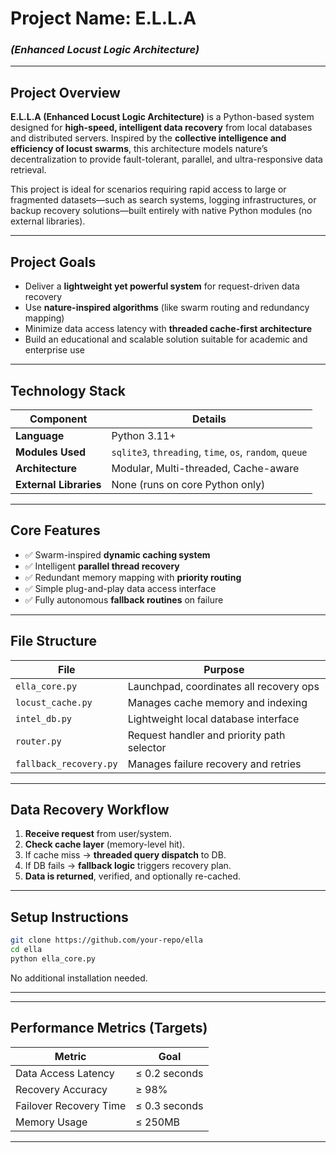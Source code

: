 # Project Name: **E.L.L.A**  
### *(Enhanced Locust Logic Architecture)*

---

## Project Overview

**E.L.L.A (Enhanced Locust Logic Architecture)** is a Python-based system designed for **high-speed, intelligent data recovery** from local databases and distributed servers. Inspired by the **collective intelligence and efficiency of locust swarms**, this architecture models nature’s decentralization to provide fault-tolerant, parallel, and ultra-responsive data retrieval.

This project is ideal for scenarios requiring rapid access to large or fragmented datasets—such as search systems, logging infrastructures, or backup recovery solutions—built entirely with native Python modules (no external libraries).

---

## Project Goals

- Deliver a **lightweight yet powerful system** for request-driven data recovery
- Use **nature-inspired algorithms** (like swarm routing and redundancy mapping)
- Minimize data access latency with **threaded cache-first architecture**
- Build an educational and scalable solution suitable for academic and enterprise use

---

## Technology Stack

| Component | Details |
|----------|---------|
| **Language** | Python 3.11+ |
| **Modules Used** | `sqlite3`, `threading`, `time`, `os`, `random`, `queue` |
| **Architecture** | Modular, Multi-threaded, Cache-aware |
| **External Libraries** | None (runs on core Python only) |

---

## Core Features

- ✅ Swarm-inspired **dynamic caching system**
- ✅ Intelligent **parallel thread recovery**
- ✅ Redundant memory mapping with **priority routing**
- ✅ Simple plug-and-play data access interface
- ✅ Fully autonomous **fallback routines** on failure

---

## File Structure

| File | Purpose |
|------|---------|
| `ella_core.py` | Launchpad, coordinates all recovery ops |
| `locust_cache.py` | Manages cache memory and indexing |
| `intel_db.py` | Lightweight local database interface |
| `router.py` | Request handler and priority path selector |
| `fallback_recovery.py` | Manages failure recovery and retries |

---

## Data Recovery Workflow

1. **Receive request** from user/system.
2. **Check cache layer** (memory-level hit).
3. If cache miss → **threaded query dispatch** to DB.
4. If DB fails → **fallback logic** triggers recovery plan.
5. **Data is returned**, verified, and optionally re-cached.

---

##  Setup Instructions

```bash
git clone https://github.com/your-repo/ella
cd ella
python ella_core.py
```

No additional installation needed.

---
<!--
## 📅 Project Roadmap

### ✅ Phase 1: Research & Planning
- Study biological swarm behavior
- Design modular architecture

### 🔄 Phase 2: Development
- Implement threading and caching
- Build database and failover routines

### 🔬 Phase 3: Testing & Optimization
- Stress test with large datasets
- Benchmark recovery speeds

### 🚀 Phase 4: Deployment
- Package and document
- Present & defend for final evaluation
-->
---

## Performance Metrics (Targets)

| Metric | Goal |
|--------|------|
| Data Access Latency | ≤ 0.2 seconds |
| Recovery Accuracy | ≥ 98% |
| Failover Recovery Time | ≤ 0.3 seconds |
| Memory Usage | ≤ 250MB |

---
<!--
## Contributo
|------|--------|
| Lead Developer, DB manager | You (Student) |


-->
<!--
---
1111111111111111111111
## 🧾 Notes

This project is a functional academic prototype. Future extensions may include:
- External API support
- NoSQL/Cloud DB integrations
- Machine-learning powered prefetching
-->
